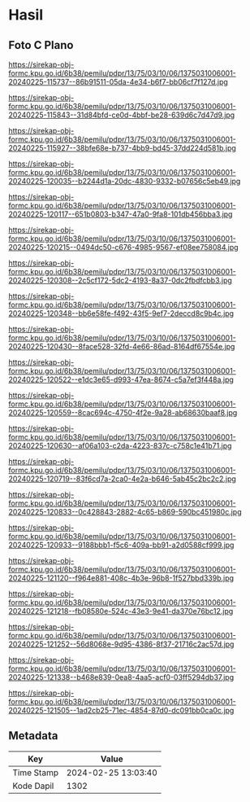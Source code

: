 # Hasil

## Foto C Plano

https://sirekap-obj-formc.kpu.go.id/6b38/pemilu/pdpr/13/75/03/10/06/1375031006001-20240225-115737--86b91511-05da-4e34-b6f7-bb06cf7f127d.jpg

https://sirekap-obj-formc.kpu.go.id/6b38/pemilu/pdpr/13/75/03/10/06/1375031006001-20240225-115843--31d84bfd-ce0d-4bbf-be28-639d6c7d47d9.jpg

https://sirekap-obj-formc.kpu.go.id/6b38/pemilu/pdpr/13/75/03/10/06/1375031006001-20240225-115927--38bfe68e-b737-4bb9-bd45-37dd224d581b.jpg

https://sirekap-obj-formc.kpu.go.id/6b38/pemilu/pdpr/13/75/03/10/06/1375031006001-20240225-120035--b2244d1a-20dc-4830-9332-b07656c5eb49.jpg

https://sirekap-obj-formc.kpu.go.id/6b38/pemilu/pdpr/13/75/03/10/06/1375031006001-20240225-120117--651b0803-b347-47a0-9fa8-101db456bba3.jpg

https://sirekap-obj-formc.kpu.go.id/6b38/pemilu/pdpr/13/75/03/10/06/1375031006001-20240225-120215--0494dc50-c676-4985-9567-ef08ee758084.jpg

https://sirekap-obj-formc.kpu.go.id/6b38/pemilu/pdpr/13/75/03/10/06/1375031006001-20240225-120308--2c5cf172-5dc2-4193-8a37-0dc2fbdfcbb3.jpg

https://sirekap-obj-formc.kpu.go.id/6b38/pemilu/pdpr/13/75/03/10/06/1375031006001-20240225-120348--bb6e58fe-f492-43f5-9ef7-2deccd8c9b4c.jpg

https://sirekap-obj-formc.kpu.go.id/6b38/pemilu/pdpr/13/75/03/10/06/1375031006001-20240225-120430--8face528-32fd-4e66-86ad-8164df67554e.jpg

https://sirekap-obj-formc.kpu.go.id/6b38/pemilu/pdpr/13/75/03/10/06/1375031006001-20240225-120522--e1dc3e65-d993-47ea-8674-c5a7ef3f448a.jpg

https://sirekap-obj-formc.kpu.go.id/6b38/pemilu/pdpr/13/75/03/10/06/1375031006001-20240225-120559--8cac694c-4750-4f2e-9a28-ab68630baaf8.jpg

https://sirekap-obj-formc.kpu.go.id/6b38/pemilu/pdpr/13/75/03/10/06/1375031006001-20240225-120630--af06a103-c2da-4223-837c-c758c1e41b71.jpg

https://sirekap-obj-formc.kpu.go.id/6b38/pemilu/pdpr/13/75/03/10/06/1375031006001-20240225-120719--83f6cd7a-2ca0-4e2a-b646-5ab45c2bc2c2.jpg

https://sirekap-obj-formc.kpu.go.id/6b38/pemilu/pdpr/13/75/03/10/06/1375031006001-20240225-120833--0c428843-2882-4c65-b869-590bc451980c.jpg

https://sirekap-obj-formc.kpu.go.id/6b38/pemilu/pdpr/13/75/03/10/06/1375031006001-20240225-120933--9188bbb1-f5c6-409a-bb91-a2d0588cf999.jpg

https://sirekap-obj-formc.kpu.go.id/6b38/pemilu/pdpr/13/75/03/10/06/1375031006001-20240225-121120--f964e881-408c-4b3e-96b8-1f527bbd339b.jpg

https://sirekap-obj-formc.kpu.go.id/6b38/pemilu/pdpr/13/75/03/10/06/1375031006001-20240225-121218--fb08580e-524c-43e3-9e41-da370e76bc12.jpg

https://sirekap-obj-formc.kpu.go.id/6b38/pemilu/pdpr/13/75/03/10/06/1375031006001-20240225-121252--56d8068e-9d95-4386-8f37-21716c2ac57d.jpg

https://sirekap-obj-formc.kpu.go.id/6b38/pemilu/pdpr/13/75/03/10/06/1375031006001-20240225-121338--b468e839-0ea8-4aa5-acf0-03ff5294db37.jpg

https://sirekap-obj-formc.kpu.go.id/6b38/pemilu/pdpr/13/75/03/10/06/1375031006001-20240225-121505--1ad2cb25-71ec-4854-87d0-dc091bb0ca0c.jpg


## Metadata

| Key        | Value               |
| ---------- | ------------------- |
| Time Stamp | 2024-02-25 13:03:40 |
| Kode Dapil | 1302                |



